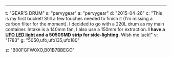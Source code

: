 ---
t: "GEAR'S DRUM"
s: "pervygear"
a: "pervygear"
d: "2015-04-26"
c: "This is my first bucket! Still a few touches needed to finish it (I'm missing a carbon filter for the moment). I decided to go with a 220L drum as my main container. Intake is a 140mm fan, I also use a 150mm for extraction. <strong>I have a <a href='https://amzn.to/36NO5zr'>UFO LED light</a> and a 5050SMD strip for side-lighting.</strong> Wish me luck!"
v: "1783"
g: "5050,ufo,ufo135,ufo180"

z: "B00FGFW0XO,B01B7BBEGO"
